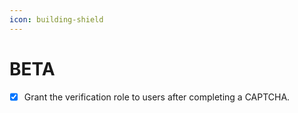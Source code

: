 ```yaml
---
icon: building-shield
---
```


# BETA

* [x] Grant the verification role to users after completing a CAPTCHA.
